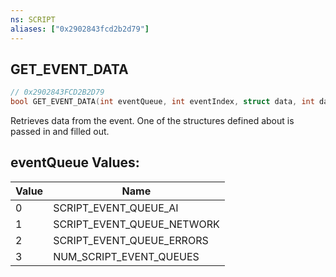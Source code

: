 ```yaml
---
ns: SCRIPT
aliases: ["0x2902843fcd2b2d79"]
---
```

## GET_EVENT_DATA

```c
// 0x2902843FCD2B2D79
bool GET_EVENT_DATA(int eventQueue, int eventIndex, struct data, int dataSize);
```

Retrieves data from the event. One of the structures defined about is passed in and filled out.

## eventQueue Values:
| Value | Name |
| --- | --- |
| 0 | SCRIPT_EVENT_QUEUE_AI |
| 1 | SCRIPT_EVENT_QUEUE_NETWORK |
| 2 | SCRIPT_EVENT_QUEUE_ERRORS |
| 3 | NUM_SCRIPT_EVENT_QUEUES |

